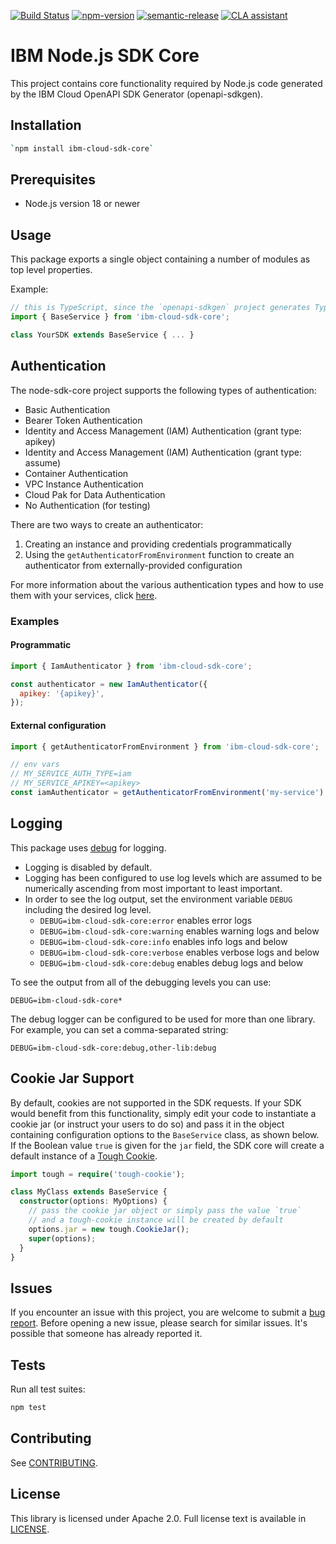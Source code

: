 [![Build Status](https://app.travis-ci.com/IBM/node-sdk-core.svg?branch=main)](https://app.travis-ci.com/IBM/node-sdk-core)
[![npm-version](https://img.shields.io/npm/v/ibm-cloud-sdk-core.svg)](https://www.npmjs.com/package/ibm-cloud-sdk-core)
[![semantic-release](https://img.shields.io/badge/%20%20%F0%9F%93%A6%F0%9F%9A%80-semantic--release-e10079.svg)](https://github.com/semantic-release/semantic-release)
[![CLA assistant](https://cla-assistant.io/readme/badge/ibm/node-sdk-core)](https://cla-assistant.io/ibm/node-sdk-core)

# IBM Node.js SDK Core
This project contains core functionality required by Node.js code generated by the IBM Cloud OpenAPI SDK Generator
(openapi-sdkgen).

## Installation
```bash
`npm install ibm-cloud-sdk-core`
```

## Prerequisites
- Node.js version 18 or newer

## Usage
This package exports a single object containing a number of modules as top level properties.

Example:
```js
// this is TypeScript, since the `openapi-sdkgen` project generates TypeScript
import { BaseService } from 'ibm-cloud-sdk-core';

class YourSDK extends BaseService { ... }
```

## Authentication
The node-sdk-core project supports the following types of authentication:
- Basic Authentication
- Bearer Token Authentication
- Identity and Access Management (IAM) Authentication (grant type: apikey)
- Identity and Access Management (IAM) Authentication (grant type: assume)
- Container Authentication
- VPC Instance Authentication
- Cloud Pak for Data Authentication
- No Authentication (for testing)

There are two ways to create an authenticator:
1. Creating an instance and providing credentials programmatically
2. Using the `getAuthenticatorFromEnvironment` function to create an authenticator from externally-provided configuration

For more information about the various authentication types and how to use them with your services, click [here](Authentication.md).

### Examples

#### Programmatic
```js
import { IamAuthenticator } from 'ibm-cloud-sdk-core';

const authenticator = new IamAuthenticator({
  apikey: '{apikey}',
});
```

#### External configuration
```js
import { getAuthenticatorFromEnvironment } from 'ibm-cloud-sdk-core';

// env vars
// MY_SERVICE_AUTH_TYPE=iam
// MY_SERVICE_APIKEY=<apikey>
const iamAuthenticator = getAuthenticatorFromEnvironment('my-service');
```

## Logging
This package uses [debug](https://www.npmjs.com/package/debug) for logging.

- Logging is disabled by default.
- Logging has been configured to use log levels which are assumed to be numerically ascending from most important to least important.
- In order to see the log output, set the environment variable ``DEBUG`` including the desired log level.
  - ```DEBUG=ibm-cloud-sdk-core:error``` enables error logs
  - ```DEBUG=ibm-cloud-sdk-core:warning``` enables warning logs and below
  - ```DEBUG=ibm-cloud-sdk-core:info``` enables info logs and below
  - ```DEBUG=ibm-cloud-sdk-core:verbose``` enables verbose logs and below
  - ```DEBUG=ibm-cloud-sdk-core:debug``` enables debug logs and below

To see the output from all of the debugging levels you can use:

``DEBUG=ibm-cloud-sdk-core*``

The debug logger can be configured to be used for more than one library. For example, you can set a comma-separated string:

``DEBUG=ibm-cloud-sdk-core:debug,other-lib:debug``

## Cookie Jar Support
By default, cookies are not supported in the SDK requests.  If your SDK would benefit from this functionality, simply edit your code to instantiate a cookie jar (or instruct your users to do so) and pass it in the object containing configuration options to the `BaseService` class, as shown below. If the Boolean value `true` is given for the `jar` field, the SDK core will create a default instance of a [Tough Cookie](https://www.npmjs.com/package/tough-cookie).

```ts
import tough = require('tough-cookie');

class MyClass extends BaseService {
  constructor(options: MyOptions) {
    // pass the cookie jar object or simply pass the value `true`
    // and a tough-cookie instance will be created by default
    options.jar = new tough.CookieJar();
    super(options);
  }
}
```

## Issues
If you encounter an issue with this project, you are welcome to submit a [bug report](https://github.com/IBM/node-sdk-core/issues).
Before opening a new issue, please search for similar issues. It's possible that someone has already reported it.

## Tests
Run all test suites:
```bash
npm test
```

## Contributing
See [CONTRIBUTING](CONTRIBUTING.md).

## License
This library is licensed under Apache 2.0. Full license text is
available in [LICENSE](LICENSE.md).
